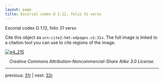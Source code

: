 ```yaml
---
layout: page
title: Escorial codex Ω 1.12, folio 31 verso
---
```


Escorial codex Ω 1.12, folio 31 verso

Cite this object as `urn:cite2:hmt:e4pages.v1:31v`.  The full image is linked to a citation tool you can use to cite regions of the image.

[![e4_215](http://www.homermultitext.org/iipsrv?IIIF=/project/homer/pyramidal/deepzoom/hmt/e4img/2017a/e4_215.tif/full/800,/0/default.jpg)](http://www.homermultitext.org/ict2/?urn=urn:cite2:hmt:e4img.2017a:e4_215) 

<p style="text-align: center; font-style: italic;">Creative Commons Attribution-Noncommercial-Share Alike 3.0 License.</p>

---

previous: [31r](../31r/) | next: [32r](../32r/)